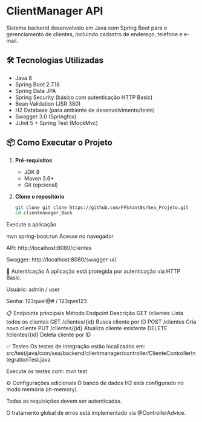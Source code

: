 # ClientManager API

Sistema backend desenvolvido em Java com Spring Boot para o gerenciamento de clientes, incluindo cadastro de endereço, telefone e e-mail.

## 🛠️ Tecnologias Utilizadas

- Java 8
- Spring Boot 2.7.18
- Spring Data JPA
- Spring Security (básico com autenticação HTTP Basic)
- Bean Validation (JSR 380)
- H2 Database (para ambiente de desenvolvimento/teste)
- Swagger 3.0 (Springfox)
- JUnit 5 + Spring Test (MockMvc)

## 📦 Como Executar o Projeto

1. **Pré-requisitos**
   - JDK 8
   - Maven 3.6+
   - Git (opcional)

2. **Clone o repositório**
   ```bash
   git clone git clone https://github.com/FFS4ant0s/Sea_Projeto.git
   cd clientmanager_Back
Execute a aplicação

mvn spring-boot:run
Acesse no navegador

API: http://localhost:8080/clientes

Swagger: http://localhost:8080/swagger-ui/

🔐 Autenticação
A aplicação está protegida por autenticação via HTTP Basic.

Usuário: admin / user

Senha: 123qwe!@# / 123qwe123

📋 Endpoints principais
Método	Endpoint	Descrição
GET	/clientes	Lista todos os clientes
GET	/clientes/{id}	Busca cliente por ID
POST	/clientes	Cria novo cliente
PUT	/clientes/{id}	Atualiza cliente existente
DELETE	/clientes/{id}	Deleta cliente por ID

✅ Testes
Os testes de integração estão localizados em:
src/test/java/com/sea/backend/clientmanager/controller/ClienteControllerIntegrationTest.java

Execute os testes com:
mvn test

⚙️ Configurações adicionais
O banco de dados H2 está configurado no modo memória (in-memory).

Todas as requisições devem ser autenticadas.

O tratamento global de erros está implementado via @ControllerAdvice.
